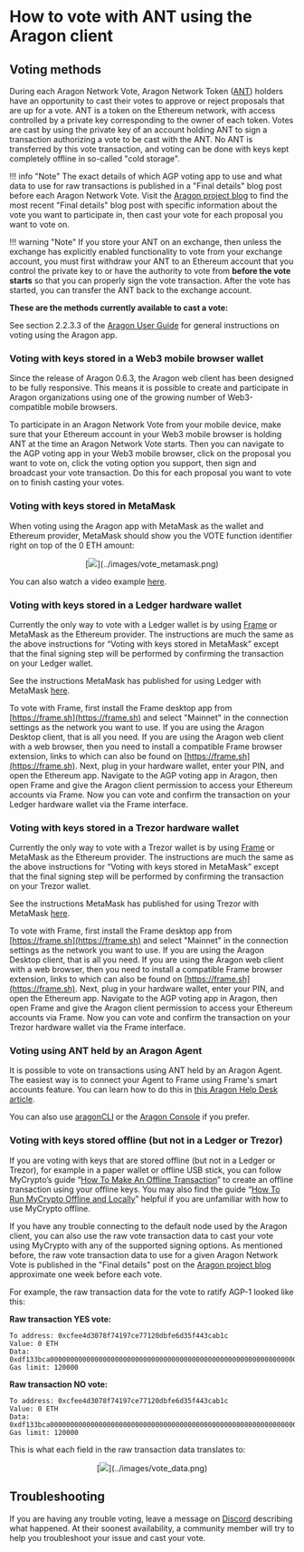 # How to vote with ANT using the Aragon client

## Voting methods

During each Aragon Network Vote, Aragon Network Token ([ANT](../../network/aragon_network_token.md)) holders have an opportunity to cast their votes to approve or reject proposals that are up for a vote. ANT is a token on the Ethereum network, with access controlled by a private key corresponding to the owner of each token. Votes are cast by using the private key of an account holding ANT to sign a transaction authorizing a vote to be cast with the ANT. No ANT is transferred by this vote transaction, and voting can be done with keys kept completely offline in so-called "cold storage".

!!! info "Note"
    The exact details of which AGP voting app to use and what data to use for raw transactions is published in a "Final details" blog post before each Aragon Network Vote. Visit the [Aragon project blog](https://blog.aragon.org/tag/governance-proposals/) to find the most recent "Final details" blog post with specific information about the vote you want to participate in, then cast your vote for each proposal you want to vote on.

!!! warning "Note"
    If you store your ANT on an exchange, then unless the exchange has explicitly enabled functionality to vote from your exchange account, you must first withdraw your ANT to an Ethereum account that you control the private key to or have the authority to vote from **before the vote starts** so that you can properly sign the vote transaction. After the vote has started, you can transfer the ANT back to the exchange account.

**These are the methods currently available to cast a vote:**

See section 2.2.3.3 of the [Aragon User Guide](https://help.aragon.org/article/31-explore-the-company-organization#voting) for general instructions on voting using the Aragon app.

### Voting with keys stored in a Web3 mobile browser wallet

Since the release of Aragon 0.6.3, the Aragon web client has been designed to be fully responsive. This means it is possible to create and participate in Aragon organizations using one of the growing number of Web3-compatible mobile browsers.

To participate in an Aragon Network Vote from your mobile device, make sure that your Ethereum account in your Web3 mobile browser is holding ANT at the time an Aragon Network Vote starts. Then you can navigate to the AGP voting app in your Web3 mobile browser, click on the proposal you want to vote on, click the voting option you support, then sign and broadcast your vote transaction. Do this for each proposal you want to vote on to finish casting your votes.

### Voting with keys stored in MetaMask

When voting using the Aragon app with MetaMask as the wallet and Ethereum provider, MetaMask should show you the VOTE function identifier right on top of the 0 ETH amount:

<center>
[<img src="../images/vote_metamask.png">](../images/vote_metamask.png)
</center>

You can also watch a video example [here](https://www.youtube-nocookie.com/embed/1nmkPFZid_c).

### Voting with keys stored in a Ledger hardware wallet
Currently the only way to vote with a Ledger wallet is by using [Frame](https://frame.sh) or MetaMask as the Ethereum provider. The instructions are much the same as the above instructions for “Voting with keys stored in MetaMask” except that the final signing step will be performed by confirming the transaction on your Ledger wallet.

See the instructions MetaMask has published for using Ledger with MetaMask [here](https://medium.com/metamask/metamask-now-supports-ledger-hardware-wallets-847f4d51546).

To vote with Frame, first install the Frame desktop app from [https://frame.sh](https://frame.sh) and select "Mainnet" in the connection settings as the network you want to use. If you are using the Aragon Desktop client, that is all you need. If you are using the Aragon web client with a web browser, then you need to install a compatible Frame browser extension, links to which can also be found on [https://frame.sh](https://frame.sh). Next, plug in your hardware wallet, enter your PIN, and open the Ethereum app. Navigate to the AGP voting app in Aragon, then open Frame and give the Aragon client permission to access your Ethereum accounts via Frame. Now you can vote and confirm the transaction on your Ledger hardware wallet via the Frame interface.

### Voting with keys stored in a Trezor hardware wallet
Currently the only way to vote with a Trezor wallet is by using [Frame](https://frame.sh) or MetaMask as the Ethereum provider. The instructions are much the same as the above instructions for “Voting with keys stored in MetaMask” except that the final signing step will be performed by confirming the transaction on your Trezor wallet.

See the instructions MetaMask has published for using Trezor with MetaMask [here](https://medium.com/metamask/trezor-integration-in-metamask-a8eaeae7f499).

To vote with Frame, first install the Frame desktop app from [https://frame.sh](https://frame.sh) and select "Mainnet" in the connection settings as the network you want to use. If you are using the Aragon Desktop client, that is all you need. If you are using the Aragon web client with a web browser, then you need to install a compatible Frame browser extension, links to which can also be found on [https://frame.sh](https://frame.sh). Next, plug in your hardware wallet, enter your PIN, and open the Ethereum app. Navigate to the AGP voting app in Aragon, then open Frame and give the Aragon client permission to access your Ethereum accounts via Frame. Now you can vote and confirm the transaction on your Trezor hardware wallet via the Frame interface.

### Voting using ANT held by an Aragon Agent

It is possible to vote on transactions using ANT held by an Aragon Agent. The easiest way is to connect your Agent to Frame using Frame's smart accounts feature. You can learn how to do this in [this Aragon Help Desk article](https://help.aragon.org/article/37-agent).

You can also use [aragonCLI](https://hack.aragon.org/docs/guides-use-agent#introducing-dao-act) or the [Aragon Console](https://github.com/aragon/aragon/blob/master/docs/CONSOLE.md#act) if you prefer.

### Voting with keys stored offline (but not in a Ledger or Trezor)
If you are voting with keys that are stored offline (but not in a Ledger or Trezor), for example in a paper wallet or offline USB stick, you can follow MyCrypto’s guide “[How To Make An Offline Transaction](https://support.mycrypto.com/offline/making-offline-transaction-on-mycrypto.html)” to create an offline transaction using your offline keys. You may also find the guide “[How To Run MyCrypto Offline and Locally](https://support.mycrypto.com/offline/running-mycrypto-locally.html)” helpful if you are unfamiliar with how to use MyCrypto offline.

If you have any trouble connecting to the default node used by the Aragon client, you can also use the raw vote transaction data to cast your vote using MyCrypto with any of the supported signing options. As mentioned before, the raw vote transaction data to use for a given Aragon Network Vote is published in the "Final details" post on the [Aragon project blog](https://blog.aragon.org/tag/governance-proposals/) approximate one week before each vote.

For example, the raw transaction data for the vote to ratify AGP-1 looked like this:

**Raw transaction YES vote:**
```
To address: 0xcfee4d3078f74197ce77120dbfe6d35f443cab1c
Value: 0 ETH
Data: 0xdf133bca000000000000000000000000000000000000000000000000000000000000000000000000000000000000000000000000000000000000000000000000000000010000000000000000000000000000000000000000000000000000000000000000
Gas limit: 120000
```

**Raw transaction NO vote:**
```
To address: 0xcfee4d3078f74197ce77120dbfe6d35f443cab1c
Value: 0 ETH
Data: 0xdf133bca000000000000000000000000000000000000000000000000000000000000000000000000000000000000000000000000000000000000000000000000000000000000000000000000000000000000000000000000000000000000000000000000
Gas limit: 120000
```

This is what each field in the raw transaction data translates to:

<center>
[<img src="../images/vote_data.png">](../images/vote_data.png)
</center>

## Troubleshooting
If you are having any trouble voting, leave a message on [Discord](https://discordapp.com/channels/672466989217873929/672466989767458861) describing what happened. At their soonest availability, a community member will try to help you troubleshoot your issue and cast your vote.
